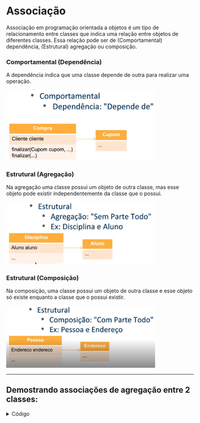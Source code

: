 # Associação

Associação em programação orientada a objetos é um tipo de relacionamento entre classes que indica uma relação entre objetos de diferentes classes. Essa relação pode ser de (Comportamental) dependência, (Estrutural) agregação ou composição.

### Comportamental (Dependência)
A dependência indica que uma classe depende de outra para realizar uma operação.

<img src="./img/02.jpg" alt="" width="400">

### Estrutural (Agregação)
Na agregação uma classe possui um objeto de outra classe, mas esse objeto pode existir independentemente da classe que o possui. 

<img src="./img/03.jpg" alt="" width="400">

### Estrutural (Composição)
Na composição, uma classe possui um objeto de outra classe e esse objeto só existe enquanto a classe que o possui existir.

<img src="./img/04.jpg" alt="" width="400">

<br>

---

## Demostrando associações de agregação entre 2 classes:

<details>
<summary>Código</summary>

```java
public class Main {
    public static void main(String[] args) {
        Endereco endereco = new Endereco("Rua 1", 123, "Centro");
        Pessoa pessoa = new Pessoa("Fulano", 30, endereco);
        pessoa.apresentar();
    }
}
```

```java
public class Pessoa {
    private String nome;
    private int idade;
    private Endereco endereco;

    public Pessoa(String nome, int idade, Endereco endereco) {
        this.nome = nome;
        this.idade = idade;
        this.endereco = endereco;
    }

    public void apresentar() {
        System.out.println("Olá, meu nome é " + nome + " e tenho " + idade + " anos.");
        System.out.println("Moro em " + endereco.getLogradouro() + ", " + endereco.getNumero() + " - " + endereco.getBairro());
    }
}
```

</details>

